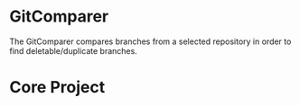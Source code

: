 # GitComparer
The GitComparer compares branches from a selected repository in order to find deletable/duplicate branches.

# Core Project

